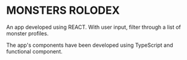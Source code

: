 # MONSTERS ROLODEX

An app developed using REACT. With user input, filter through a list of monster profiles.

The app's components have been developed using TypeScript and functional component.

